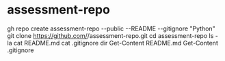 # assessment-repo
gh repo create assessment-repo --public --README --gitignore "Python"
git clone https://github.com/<kumarrohitth04-cm>/assessment-repo.git
cd assessment-repo
ls -la
cat README.md
cat .gitignore
dir
Get-Content README.md
Get-Content .gitignore



